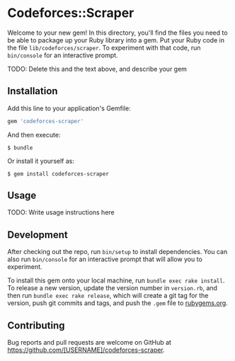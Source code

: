 # Codeforces::Scraper

Welcome to your new gem! In this directory, you'll find the files you need to be able to package up your Ruby library into a gem. Put your Ruby code in the file `lib/codeforces/scraper`. To experiment with that code, run `bin/console` for an interactive prompt.

TODO: Delete this and the text above, and describe your gem

## Installation

Add this line to your application's Gemfile:

```ruby
gem 'codeforces-scraper'
```

And then execute:

    $ bundle

Or install it yourself as:

    $ gem install codeforces-scraper

## Usage

TODO: Write usage instructions here

## Development

After checking out the repo, run `bin/setup` to install dependencies. You can also run `bin/console` for an interactive prompt that will allow you to experiment.

To install this gem onto your local machine, run `bundle exec rake install`. To release a new version, update the version number in `version.rb`, and then run `bundle exec rake release`, which will create a git tag for the version, push git commits and tags, and push the `.gem` file to [rubygems.org](https://rubygems.org).

## Contributing

Bug reports and pull requests are welcome on GitHub at https://github.com/[USERNAME]/codeforces-scraper.

